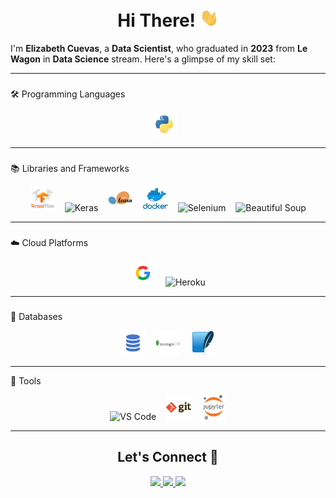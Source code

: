 <div align="center">

# Hi There! <img src="https://raw.githubusercontent.com/ABSphreak/ABSphreak/master/gifs/Hi.gif" width="30px">

</div>

I'm **Elizabeth Cuevas**, a **Data Scientist**, who graduated in **2023** from **Le Wagon** in **Data Science** stream. Here's a glimpse of my skill set:

---

### 
🛠
 Programming Languages

<div align="center">
<img src="https://raw.githubusercontent.com/github/explore/master/topics/python/python.png" alt="Python" width="40px"/> &nbsp;&nbsp;
</div>

---

### 
📚
 Libraries and Frameworks

<div align="center">
<img src="https://raw.githubusercontent.com/github/explore/master/topics/tensorflow/tensorflow.png" alt="TensorFlow" width="40px"/> &nbsp;&nbsp;
<img src="https://upload.wikimedia.org/wikipedia/commons/thumb/a/ae/Keras_logo.svg/240px-Keras_logo.svg.png" alt="Keras" width="40px"/> &nbsp;&nbsp;
<img src="https://raw.githubusercontent.com/github/explore/master/topics/scikit-learn/scikit-learn.png" alt="Scikit Learn" width="40px"/> &nbsp;&nbsp;
<img src="https://raw.githubusercontent.com/github/explore/master/topics/docker/docker.png" alt="Docker" width="40px"/> &nbsp;&nbsp;
<img src="https://img.icons8.com/color/48/000000/selenium-test-automation.png" alt="Selenium" width="40px"/> &nbsp;&nbsp;
<img src="https://play-lh.googleusercontent.com/yMjUC6LBh7uOCK6wUcIEf5MHZQmSqDPXoInOQLZzw0DWQsPJuvkwSymX2zI4Ok7i_BY=w480-h960-rw" alt="Beautiful Soup" width="40px"/>
</div>

---

### 
☁️
 Cloud Platforms

<div align="center">
<img src="https://raw.githubusercontent.com/github/explore/master/topics/google/google.png" alt="Azure" width="40px"/> &nbsp;&nbsp; 
<!-- Note: This icon needs to be changed to Azure's if you want Azure. For now, I've put Google's -->
<img src="https://img.icons8.com/color/48/000000/heroku.png" alt="Heroku" width="40px"/>
</div>

---

### 
📂
 Databases

<div align="center">
<img src="https://raw.githubusercontent.com/github/explore/master/topics/sql/sql.png" alt="SQL" width="40px"/> &nbsp;&nbsp;
<img src="https://raw.githubusercontent.com/github/explore/master/topics/mongodb/mongodb.png" alt="MongoDB" width="40px"/> &nbsp;&nbsp;
<img src="https://raw.githubusercontent.com/github/explore/master/topics/sqlite/sqlite.png" alt="SQLite3" width="40px"/>
</div>

---

🧰 Tools

<div align="center">
<img src="https://img.icons8.com/fluent/48/000000/visual-studio-code-2019.png" alt="VS Code" width="40px"/> &nbsp;&nbsp;
<img src="https://raw.githubusercontent.com/github/explore/master/topics/git/git.png" alt="Git" width="40px"/> &nbsp;&nbsp;
<img src="https://raw.githubusercontent.com/github/explore/master/topics/jupyter-notebook/jupyter-notebook.png" alt="Jupyter Notebook" width="40px"/> 
</div>

---

<div align="center">

## Let's Connect :handshake:

<a href="https://www.linkedin.com/in/elizabethandreacuevasrumbos/">
  <img src="https://cdn2.iconfinder.com/data/icons/social-media-2285/512/1_Linkedin_unofficial_colored_svg-128.png" width="40">
</a> 
<a href="mailto:elizabethcuevasrumbos@gmail.com">
  <img src="https://www.freepnglogos.com/uploads/logo-gmail-png/logo-gmail-png-file-gmail-icon-svg-wikimedia-commons-0.png" width="40">
</a> 
<a href="https://www.kaggle.com/elizabethcuevas">
  <img src="https://www.vectorlogo.zone/logos/kaggle/kaggle-icon.svg" width="40">
</a>

</div>
